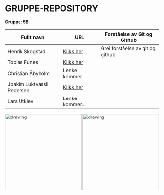 <!-- Gruppe informasjon --->

# GRUPPE-REPOSITORY
<b>Gruppe: 5B</b>

<!-- Personalia --->

| Fullt navn                | URL                                                           | Forståelse av Git og Github      |
| ------------------------- | ------------------------------------------------------------- | -------------------------------- |
| Henrik Skogstad           | [Klikk her](https://github.com/Skogstad-beep/IND-REPOSITORY)  | Grei forståelse av git og github |
| Tobias Funes              | [Klikk her](https://github.com/ImToeb/IND-REPOSITORY)         |                                  |
| Christian Åbyholm         | Lenke kommer...                                               |                                  |
| Joakim Luktvassli Pedersen| [Klikk her](https://github.com/joakimlped/IND-REPOSITORY)     |                                  |
| Lars Utklev               | Lenke kommer...                                               |                                  |

<!-- Bilder --->
<img src="https://i.imgur.com/Knyy5g2.jpg" alt="drawing" width="250"/> <img src="https://i.imgur.com/QzvGwnX.jpg" alt="drawing" width="250"/>
